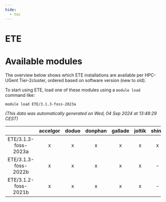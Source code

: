 ```yaml
---
hide:
  - toc
---
```


ETE
===

# Available modules


The overview below shows which ETE installations are available per HPC-UGent Tier-2cluster, ordered based on software version (new to old).

To start using ETE, load one of these modules using a `module load` command like:

```shell
module load ETE/3.1.3-foss-2023a
```

*(This data was automatically generated on Wed, 04 Sep 2024 at 13:48:29 CEST)*  

| |accelgor|doduo|donphan|gallade|joltik|shinx|skitty|
| :---: | :---: | :---: | :---: | :---: | :---: | :---: | :---: |
|ETE/3.1.3-foss-2023a|x|x|x|x|x|x|x|
|ETE/3.1.3-foss-2022b|x|x|x|x|x|-|x|
|ETE/3.1.2-foss-2021b|x|x|x|x|x|-|x|
